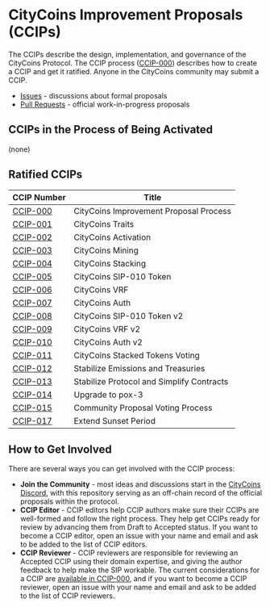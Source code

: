 # CityCoins Improvement Proposals (CCIPs)

The CCIPs describe the design, implementation, and governance of the CityCoins Protocol. The CCIP process ([CCIP-000](./ccips/ccip-000/ccip-000-citycoins-improvement-proposal-process.md)) describes how to create a CCIP and get it ratified. Anyone in the CityCoins community may submit a CCIP.

- [Issues](https://github.com/citycoins/governance/issues) - discussions about formal proposals
- [Pull Requests](https://github.com/citycoins/governance/pulls) - official work-in-progress proposals

## CCIPs in the Process of Being Activated

(none)

## Ratified CCIPs

| CCIP Number                                                                        | Title                                     |
| ---------------------------------------------------------------------------------- | ----------------------------------------- |
| [CCIP-000](./ccips/ccip-000/ccip-000-citycoins-improvement-proposal-process.md)    | CityCoins Improvement Proposal Process    |
| [CCIP-001](./ccips/ccip-001/ccip-001-citycoins-traits.md)                          | CityCoins Traits                          |
| [CCIP-002](./ccips/ccip-002/ccip-002-citycoins-activation.md)                      | CityCoins Activation                      |
| [CCIP-003](./ccips/ccip-003/ccip-003-citycoins-mining.md)                          | CityCoins Mining                          |
| [CCIP-004](./ccips/ccip-004/ccip-004-citycoins-stacking.md)                        | CityCoins Stacking                        |
| [CCIP-005](./ccips/ccip-005/ccip-005-citycoins-sip-010-token.md)                   | CityCoins SIP-010 Token                   |
| [CCIP-006](./ccips/ccip-006/ccip-006-citycoins-vrf.md)                             | CityCoins VRF                             |
| [CCIP-007](./ccips/ccip-007/ccip-007-citycoins-auth.md)                            | CityCoins Auth                            |
| [CCIP-008](./ccips/ccip-008/ccip-008-citycoins-sip-010-token-v2.md)                | CityCoins SIP-010 Token v2                |
| [CCIP-009](./ccips/ccip-009/ccip-009-citycoins-vrf-v2.md)                          | CityCoins VRF v2                          |
| [CCIP-010](./ccips/ccip-010/ccip-010-citycoins-auth-v2.md)                         | CityCoins Auth v2                         |
| [CCIP-011](./ccips/ccip-011/ccip-011-citycoins-stacked-tokens-voting.md)           | CityCoins Stacked Tokens Voting           |
| [CCIP-012](./ccips/ccip-012/ccip-012-stabilize-emissions-and-treasuries.md)        | Stabilize Emissions and Treasuries        |
| [CCIP-013](./ccips/ccip-013/ccip-013-stabilize-protocol-and-simplify-contracts.md) | Stabilize Protocol and Simplify Contracts |
| [CCIP-014](./ccips/ccip-014/ccip-014-upgrade-to-pox3.md)                           | Upgrade to pox-3                          |
| [CCIP-015](./ccips/ccip-015/ccip-015-community-proposal-voting-process.md)         | Community Proposal Voting Process         |
| [CCIP-017](./ccips/ccip-017/ccip-017-extend-direct-execute-sunset-period.md)       | Extend Sunset Period                      |

## How to Get Involved

There are several ways you can get involved with the CCIP process:

- **Join the Community** - most ideas and discussions start in the [CityCoins Discord](https://chat.citycoins.co), with this repository serving as an off-chain record of the official proposals within the protocol.
- **CCIP Editor** - CCIP editors help CCIP authors make sure their CCIPs are well-formed and follow the right process. They help get CCIPs ready for review by advancing them from Draft to Accepted status. If you want to become a CCIP editor, open an issue with your name and email and ask to be added to the list of CCIP editors.
- **CCIP Reviewer** - CCIP reviewers are responsible for reviewing an Accepted CCIP using their domain expertise, and giving the author feedback to help make the SIP workable. The current considerations for a CCIP are [available in CCIP-000](./ccips/ccip-000/ccip-000-citycoins-improvement-proposal-process.md#ccip-considerations), and if you want to become a CCIP reviewer, open an issue with your name and email and ask to be added to the list of CCIP reviewers.
